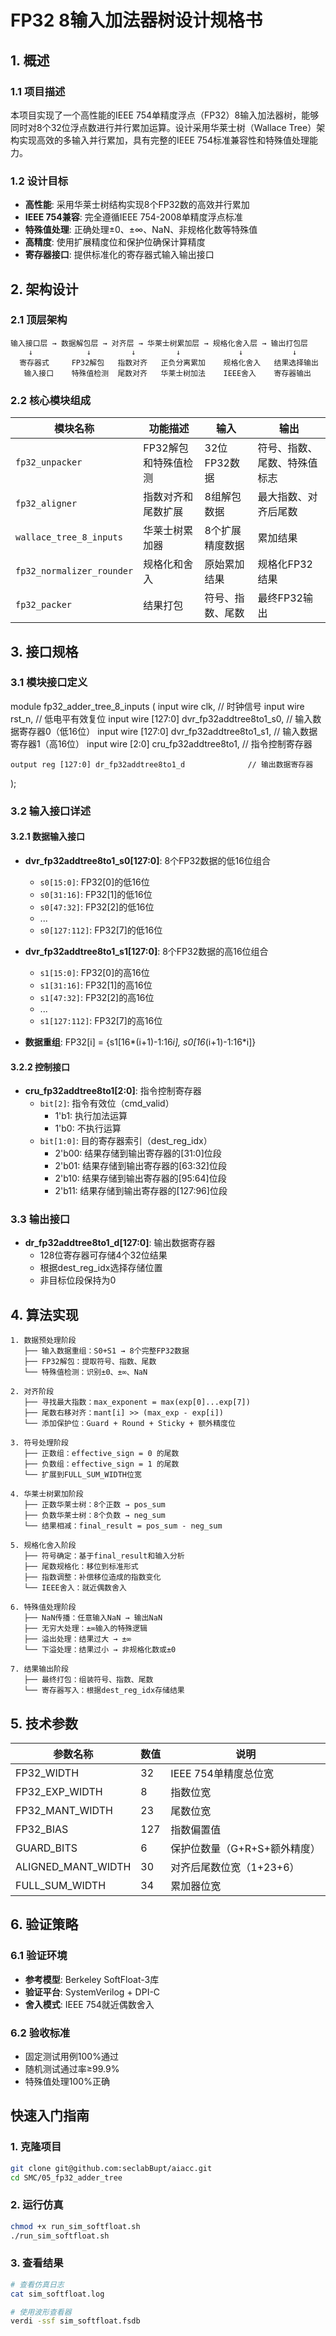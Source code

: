 # FP32 8输入加法器树设计规格书

## 1. 概述

### 1.1 项目描述
本项目实现了一个高性能的IEEE 754单精度浮点（FP32）8输入加法器树，能够同时对8个32位浮点数进行并行累加运算。设计采用华莱士树（Wallace Tree）架构实现高效的多输入并行累加，具有完整的IEEE 754标准兼容性和特殊值处理能力。

### 1.2 设计目标
- **高性能**: 采用华莱士树结构实现8个FP32数的高效并行累加
- **IEEE 754兼容**: 完全遵循IEEE 754-2008单精度浮点标准
- **特殊值处理**: 正确处理±0、±∞、NaN、非规格化数等特殊值
- **高精度**: 使用扩展精度位和保护位确保计算精度
- **寄存器接口**: 提供标准化的寄存器式输入输出接口

## 2. 架构设计

### 2.1 顶层架构

```
输入接口层 → 数据解包层 → 对齐层 → 华莱士树累加层 → 规格化舍入层 → 输出打包层
    ↓            ↓         ↓         ↓             ↓           ↓
  寄存器式     FP32解包   指数对齐   正负分离累加    规格化舍入   结果选择输出
   输入接口    特殊值检测  尾数对齐   华莱士树加法    IEEE舍入    寄存器输出
```

### 2.2 核心模块组成

| 模块名称 | 功能描述 | 输入 | 输出 |
|---------|---------|------|------|
| `fp32_unpacker` | FP32解包和特殊值检测 | 32位FP32数据 | 符号、指数、尾数、特殊值标志 |
| `fp32_aligner` | 指数对齐和尾数扩展 | 8组解包数据 | 最大指数、对齐后尾数 |
| `wallace_tree_8_inputs` | 华莱士树累加器 | 8个扩展精度数据 | 累加结果 |
| `fp32_normalizer_rounder` | 规格化和舍入 | 原始累加结果 | 规格化FP32结果 |
| `fp32_packer` | 结果打包 | 符号、指数、尾数 | 最终FP32输出 |

## 3. 接口规格

### 3.1 模块接口定义

module fp32_adder_tree_8_inputs (
    input wire clk,                                      // 时钟信号
    input wire rst_n,                                    // 低电平有效复位
    input wire [127:0] dvr_fp32addtree8to1_s0,          // 输入数据寄存器0（低16位）
    input wire [127:0] dvr_fp32addtree8to1_s1,          // 输入数据寄存器1（高16位）
    input wire [2:0] cru_fp32addtree8to1,               // 指令控制寄存器
    
    output reg [127:0] dr_fp32addtree8to1_d              // 输出数据寄存器
);

### 3.2 输入接口详述

#### 3.2.1 数据输入接口
- **dvr_fp32addtree8to1_s0[127:0]**: 8个FP32数据的低16位组合
  - `s0[15:0]`: FP32[0]的低16位
  - `s0[31:16]`: FP32[1]的低16位
  - `s0[47:32]`: FP32[2]的低16位
  - ...
  - `s0[127:112]`: FP32[7]的低16位

- **dvr_fp32addtree8to1_s1[127:0]**: 8个FP32数据的高16位组合
  - `s1[15:0]`: FP32[0]的高16位
  - `s1[31:16]`: FP32[1]的高16位
  - `s1[47:32]`: FP32[2]的高16位
  - ...
  - `s1[127:112]`: FP32[7]的高16位

- **数据重组**: FP32[i] = {s1[16*(i+1)-1:16*i], s0[16*(i+1)-1:16*i]}

#### 3.2.2 控制接口
- **cru_fp32addtree8to1[2:0]**: 指令控制寄存器
  - `bit[2]`: 指令有效位（cmd_valid）
    - 1'b1: 执行加法运算
    - 1'b0: 不执行运算
  - `bit[1:0]`: 目的寄存器索引（dest_reg_idx）
    - 2'b00: 结果存储到输出寄存器的[31:0]位段
    - 2'b01: 结果存储到输出寄存器的[63:32]位段
    - 2'b10: 结果存储到输出寄存器的[95:64]位段
    - 2'b11: 结果存储到输出寄存器的[127:96]位段

### 3.3 输出接口
- **dr_fp32addtree8to1_d[127:0]**: 输出数据寄存器
  - 128位寄存器可存储4个32位结果
  - 根据dest_reg_idx选择存储位置
  - 非目标位段保持为0

## 4. 算法实现

```
1. 数据预处理阶段
   ├── 输入数据重组：S0+S1 → 8个完整FP32数据
   ├── FP32解包：提取符号、指数、尾数
   └── 特殊值检测：识别±0、±∞、NaN

2. 对齐阶段  
   ├── 寻找最大指数：max_exponent = max(exp[0]...exp[7])
   ├── 尾数右移对齐：mant[i] >> (max_exp - exp[i])
   └── 添加保护位：Guard + Round + Sticky + 额外精度位

3. 符号处理阶段
   ├── 正数组：effective_sign = 0 的尾数
   ├── 负数组：effective_sign = 1 的尾数  
   └── 扩展到FULL_SUM_WIDTH位宽

4. 华莱士树累加阶段
   ├── 正数华莱士树：8个正数 → pos_sum
   ├── 负数华莱士树：8个负数 → neg_sum
   └── 结果相减：final_result = pos_sum - neg_sum

5. 规格化舍入阶段
   ├── 符号确定：基于final_result和输入分析
   ├── 尾数规格化：移位到标准形式
   ├── 指数调整：补偿移位造成的指数变化
   └── IEEE舍入：就近偶数舍入

6. 特殊值处理阶段
   ├── NaN传播：任意输入NaN → 输出NaN
   ├── 无穷大处理：±∞输入的特殊逻辑
   ├── 溢出处理：结果过大 → ±∞
   └── 下溢处理：结果过小 → 非规格化数或±0

7. 结果输出阶段
   ├── 最终打包：组装符号、指数、尾数
   └── 寄存器写入：根据dest_reg_idx存储结果
```

## 5. 技术参数

| 参数名称 | 数值 | 说明 |
|---------|------|------|
| FP32_WIDTH | 32 | IEEE 754单精度总位宽 |
| FP32_EXP_WIDTH | 8 | 指数位宽 |
| FP32_MANT_WIDTH | 23 | 尾数位宽 |
| FP32_BIAS | 127 | 指数偏置值 |
| GUARD_BITS | 6 | 保护位数量（G+R+S+额外精度） |
| ALIGNED_MANT_WIDTH | 30 | 对齐后尾数位宽（1+23+6） |
| FULL_SUM_WIDTH | 34 | 累加器位宽 |


## 6. 验证策略

### 6.1 验证环境
- **参考模型**: Berkeley SoftFloat-3库
- **验证平台**: SystemVerilog + DPI-C
- **舍入模式**: IEEE 754就近偶数舍入

### 6.2 验收标准
- 固定测试用例100%通过
- 随机测试通过率≥99.9%
- 特殊值处理100%正确


## 快速入门指南

### 1. 克隆项目
```bash
git clone git@github.com:seclabBupt/aiacc.git
cd SMC/05_fp32_adder_tree
```

### 2. 运行仿真
```bash
chmod +x run_sim_softfloat.sh
./run_sim_softfloat.sh
```

### 3. 查看结果
```bash
# 查看仿真日志
cat sim_softfloat.log

# 使用波形查看器
verdi -ssf sim_softfloat.fsdb
```
